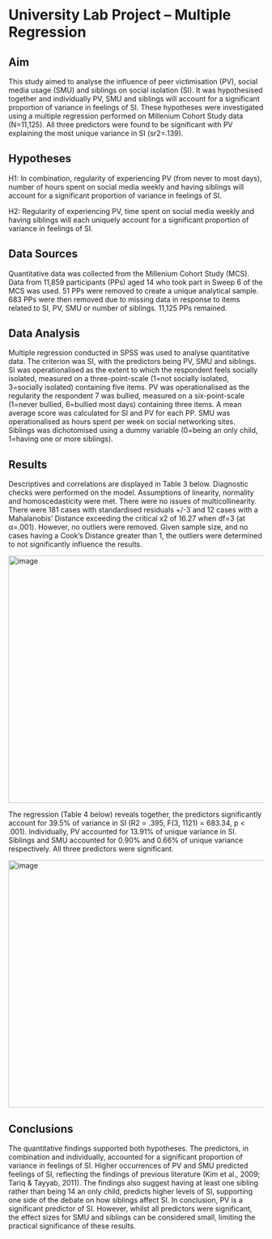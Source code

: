 # University Lab Project – Multiple Regression
## Aim
This study aimed to analyse the influence of peer victimisation (PV), social media usage (SMU) and siblings on social isolation (SI). It was hypothesised together and individually PV, SMU and siblings will account for a significant proportion of variance in feelings of SI. These hypotheses were investigated using a multiple regression performed on Millenium Cohort Study data (N=11,125). All three predictors were found to be significant with PV explaining the most unique variance in SI (sr2=.139).

## Hypotheses
H1: In combination, regularity of experiencing PV (from never to most days), number of hours spent on social media weekly and having siblings will account for a significant proportion of variance in feelings of SI.

H2: Regularity of experiencing PV, time spent on social media weekly and having siblings will each uniquely account for a significant proportion of variance in feelings of SI.

## Data Sources
Quantitative data was collected from the Millenium Cohort Study (MCS). Data from 11,859 participants (PPs) aged 14 who took part in Sweep 6 of the MCS was used. 51 PPs were removed to create a unique analytical sample. 683 PPs were then removed due to missing data in response to items related to SI, PV, SMU or number of siblings. 11,125 PPs remained.

## Data Analysis
Multiple regression conducted in SPSS was used to analyse quantitative data. The criterion was SI, with the predictors being PV, SMU and siblings. SI was operationalised as the extent to which the respondent feels socially isolated, measured on a three-point-scale (1=not socially isolated, 3=socially isolated) containing five items. PV was operationalised as the regularity the respondent 7 was bullied, measured on a six-point-scale (1=never bullied, 6=bullied most days) containing three items. A mean average score was calculated for SI and PV for each PP. SMU was operationalised as hours spent per week on social networking sites. Siblings was dichotomised using a dummy variable (0=being an only child, 1=having one or more siblings).

## Results
Descriptives and correlations are displayed in Table 3 below. Diagnostic checks were performed on the model. Assumptions of linearity, normality and homoscedasticity were met. There were no issues of multicollinearity. There were 181 cases with standardised residuals +/-3 and 12 cases with a Mahalanobis’ Distance exceeding the critical x2 of 16.27 when df=3 (at α=.001). However, no outliers were removed. Given sample size, and no cases having a Cook’s Distance greater than 1, the outliers were determined to not significantly influence the results. 

<img width="782" height="488" alt="image" src="https://github.com/user-attachments/assets/5557e2c8-5826-44f6-902a-5f50de1a87e8" />


The regression (Table 4 below) reveals together, the predictors significantly account for 39.5% of variance in SI (R2 = .395, F(3, 1121) = 683.34, p < .001). Individually, PV accounted for 13.91% of unique variance in SI. Siblings and SMU accounted for 0.90% and 0.66% of unique variance respectively. All three predictors were significant.

<img width="861" height="488" alt="image" src="https://github.com/user-attachments/assets/603de0a1-9062-4349-8210-5e5ae6e786f4" />

## Conclusions
The quantitative findings supported both hypotheses. The predictors, in combination and individually, accounted for a significant proportion of variance in feelings of SI. Higher occurrences of PV and SMU predicted feelings of SI, reflecting the findings of previous literature (Kim et al., 2009; Tariq & Tayyab, 2011). The findings also suggest having at least one sibling rather than being 14 an only child, predicts higher levels of SI, supporting one side of the debate on how siblings affect SI. In conclusion, PV is a significant predictor of SI. However, whilst all predictors were significant, the effect sizes for SMU and siblings can be considered small, limiting the practical significance of these results.

